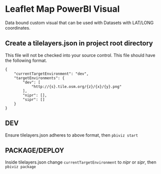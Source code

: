 # Leaflet Map PowerBI Visual
Data bound custom visual that can be used with Datasets with LAT/LONG coordinates.

## Create a tilelayers.json in project root directory
This file will not be checked into your source control.  This file should have the following format.
```
{
    "currentTargetEnvironment": "dev",
    "targetEnvironments": {
        "dev": [
            "http://{s}.tile.osm.org/{z}/{x}/{y}.png"
        ],
        "nipr": [],
        "sipr": []
    }
}
```

## DEV
Ensure tilelayers.json adheres to above format, then `pbiviz start`

## PACKAGE/DEPLOY
Inside tilelayers.json change `currentTargetEnvironment` to *nipr* or *sipr*, then `pbiviz package`